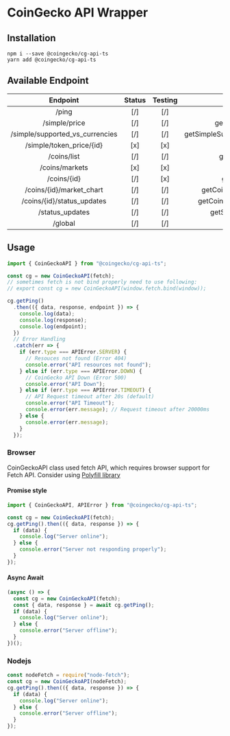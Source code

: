 # CoinGecko API Wrapper

## Installation

```
npm i --save @coingecko/cg-api-ts
yarn add @coingecko/cg-api-ts
```

## Available Endpoint

|            Endpoint             | Status | Testing |            Function            |
| :-----------------------------: | :----: | :-----: | :----------------------------: |
|              /ping              |  [/]   |   [/]   |            getPing             |
|          /simple/price          |  [/]   |   [/]   |         getSimplePrice         |
| /simple/supported_vs_currencies |  [/]   |   [/]   | getSimpleSupportedVsCurrencies |
|    /simple/token_price/{id}     |  [x]   |   [x]   |                                |
|           /coins/list           |  [/]   |   [/]   |          getCoinsList          |
|         /coins/markets          |  [x]   |   [x]   |                                |
|           /coins/{id}           |  [/]   |   [x]   |           getCoinsId           |
|    /coins/{id}/market_chart     |  [/]   |   [/]   |     getCoinsIdMarketChart      |
|   /coins/{id}/status_updates    |  [/]   |   [/]   |    getCoinsIdStatusUpdates     |
|         /status_updates         |  [/]   |   [/]   |        getStatusUpdates        |
|             /global             |  [/]   |   [/]   |           getGlobal            |

## Usage

```ts
import { CoinGeckoAPI } from "@coingecko/cg-api-ts";

const cg = new CoinGeckoAPI(fetch);
// sometimes fetch is not bind properly need to use following:
// export const cg = new CoinGeckoAPI(window.fetch.bind(window));

cg.getPing()
  .then(({ data, response, endpoint }) => {
    console.log(data);
    console.log(response);
    console.log(endpoint);
  })
  // Error Handling
  .catch(err => {
    if (err.type === APIError.SERVER) {
      // Resouces not found (Error 404)
      console.error("API resources not found");
    } else if (err.type === APIError.DOWN) {
      // CoinGecko API Down (Error 500)
      console.error("API Down");
    } else if (err.type === APIError.TIMEOUT) {
      // API Request timeout after 20s (default)
      console.error("API Timeout");
      console.error(err.message); // Request timeout after 20000ms
    } else {
      console.error(err.message);
    }
  });
```

### Browser

CoinGeckoAPI class used fetch API, which requires browser support for Fetch API. Consider using [Polyfill library](https://github.com/github/fetch)

#### Promise style

```ts
import { CoinGeckoAPI, APIError } from "@coingecko/cg-api-ts";

const cg = new CoinGeckoAPI(fetch);
cg.getPing().then(({ data, response }) => {
  if (data) {
    console.log("Server online");
  } else {
    console.error("Server not responding properly");
  }
});
```

#### Async Await

```ts
(async () => {
  const cg = new CoinGeckoAPI(fetch);
  const { data, response } = await cg.getPing();
  if (data) {
    console.log("Server online");
  } else {
    console.error("Server offline");
  }
})();
```

### Nodejs

```ts
const nodeFetch = require("node-fetch");
const cg = new CoinGeckoAPI(nodeFetch);
cg.getPing().then(({ data, response }) => {
  if (data) {
    console.log("Server online");
  } else {
    console.error("Server offline");
  }
});
```
